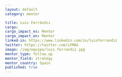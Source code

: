 ```yaml
---
layout: default
category: mentor

title: Luis Ferrándiz
cargo:
cargo_impact_es: Mentor
cargo_impact_en: Mentor
linked-in: https://www.linkedin.com/in/luisferrandiz
twitter: https://twitter.com/LFMAG
image: /img/equipo/luis.ferrandiz.jpg
mentor_type: follow_up
mentor_field: strategy
mentor_country: Spain
published: true
---
```

